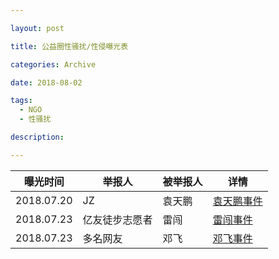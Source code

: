 ```yaml
---

layout: post

title: 公益圈性骚扰/性侵曝光表

categories: Archive

date: 2018-08-02

tags:
  - NGO
  - 性骚扰

description:

---
```


曝光时间|举报人|被举报人|详情
---|---|---|---
2018.07.20|JZ|袁天鹏|[袁天鹏事件](https://ngometoo.github.io/YuanTianpeng/)
2018.07.23|亿友徒步志愿者|雷闯|[雷闯事件](https://ngometoo.github.io/Lei-Chuang/)
2018.07.23|多名网友|邓飞|[邓飞事件](https://ngometoo.github.io/Deng-Fei/)
